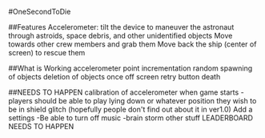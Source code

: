 #OneSecondToDie

##Features
Accelerometer: tilt the device to maneuver the astronaut through astroids, space debris, and other unidentified objects
Move towards other crew members and grab them
Move back the ship (center of screen) to rescue them

##What is Working
accelerometer
point incrementation
random spawning of objects
deletion of objects once off screen
retry button
death

##NEEDS TO HAPPEN
calibration of accelerometer when game starts
-players should be able to play lying down or whatever position they wish to be in
shield glitch (hopefully people don't find out about it in ver1.0)
Add a settings
-Be able to turn off music
-brain storm other stuff
LEADERBOARD NEEDS TO HAPPEN
